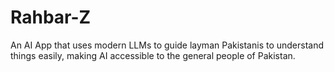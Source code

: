# Rahbar-Z
An AI App that uses modern LLMs to guide layman Pakistanis to understand things easily, making AI accessible to the general people of Pakistan. 
